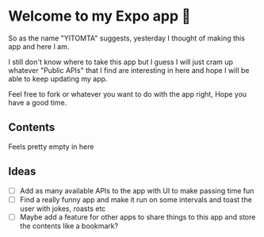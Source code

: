 # Welcome to my Expo app 👋

So as the name "YITOMTA" suggests, yesterday I thought of making this app and here I am.

I still don't know where to take this app but I guess I will just cram up whatever "Public APIs" that I find are interesting in here and hope I will be able to keep updating my app.

Feel free to fork or whatever you want to do with the app right, Hope you have a good time.

## Contents

Feels pretty empty in here

## Ideas

-   [ ] Add as many available APIs to the app with UI to make passing time fun
-   [ ] Find a really funny app and make it run on some intervals and toast the user with jokes, roasts etc
-   [ ] Maybe add a feature for other apps to share things to this app and store the contents like a bookmark?
